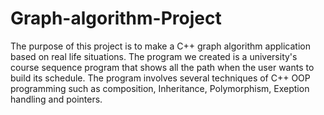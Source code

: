 # Graph-algorithm-Project
The purpose of this project is to make a C++ graph algorithm application based on real life situations. The program we created is a university's course sequence program that shows all the path when the user wants to build its schedule. The program involves several techniques of C++ OOP programming such as composition, Inheritance, Polymorphism, Exeption handling and pointers.
